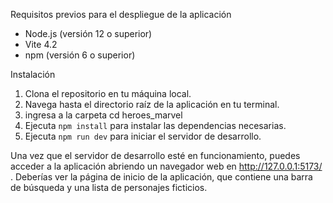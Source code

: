 Requisitos previos para el despliegue de la aplicación 

- Node.js (versión 12 o superior)
- Vite 4.2
- npm (versión 6 o superior)

Instalación

1. Clona el repositorio en tu máquina local.
2. Navega hasta el directorio raíz de la aplicación en tu terminal.
4. ingresa a la carpeta  cd heroes_marvel
3. Ejecuta `npm install` para instalar las dependencias necesarias.
4. Ejecuta `npm run dev` para iniciar el servidor de desarrollo.

Una vez que el servidor de desarrollo esté en funcionamiento, puedes acceder a la aplicación abriendo un navegador web en  http://127.0.0.1:5173/ . Deberías ver la página de inicio de la aplicación, que contiene una barra de búsqueda y una lista de personajes ficticios.
